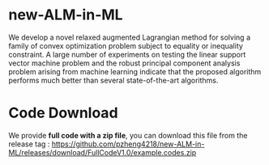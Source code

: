 # new-ALM-in-ML
We develop a novel relaxed augmented Lagrangian method for solving a family of convex optimization problem subject to equality or inequality constraint. A large number of experiments on testing the linear support vector machine problem and the robust principal component analysis problem arising from machine learning indicate that the proposed algorithm performs much better than several state-of-the-art algorithms.


# Code Download
We provide **full code with a zip file**, you can download this file from the release tag  :  https://github.com/pzheng4218/new-ALM-in-ML/releases/download/FullCodeV1.0/example.codes.zip
